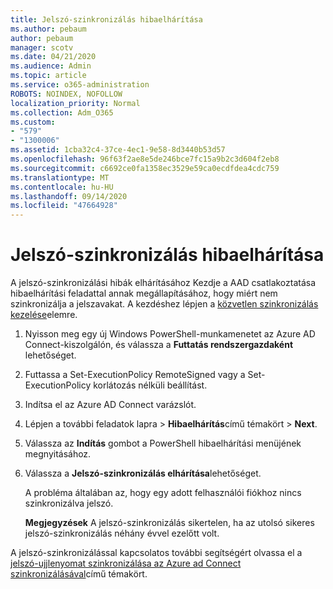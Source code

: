 ```yaml
---
title: Jelszó-szinkronizálás hibaelhárítása
ms.author: pebaum
author: pebaum
manager: scotv
ms.date: 04/21/2020
ms.audience: Admin
ms.topic: article
ms.service: o365-administration
ROBOTS: NOINDEX, NOFOLLOW
localization_priority: Normal
ms.collection: Adm_O365
ms.custom:
- "579"
- "1300006"
ms.assetid: 1cba32c4-37ce-4ec1-9e58-8d3440b53d57
ms.openlocfilehash: 96f63f2ae8e5de246bce7fc15a9b2c3d604f2eb8
ms.sourcegitcommit: c6692ce0fa1358ec3529e59ca0ecdfdea4cdc759
ms.translationtype: MT
ms.contentlocale: hu-HU
ms.lasthandoff: 09/14/2020
ms.locfileid: "47664928"
---
```

# <a name="troubleshoot-password-synchronization"></a>Jelszó-szinkronizálás hibaelhárítása

A jelszó-szinkronizálási hibák elhárításához Kezdje a AAD csatlakoztatása hibaelhárítási feladattal annak megállapításához, hogy miért nem szinkronizálja a jelszavakat. A kezdéshez lépjen a [közvetlen szinkronizálás kezelése](https://admin.microsoft.com/AdminPortal/Home#/dirsyncmanagement)elemre.  

1. Nyisson meg egy új Windows PowerShell-munkamenetet az Azure AD Connect-kiszolgálón, és válassza a **Futtatás rendszergazdaként** lehetőséget.

2. Futtassa a Set-ExecutionPolicy RemoteSigned vagy a Set-ExecutionPolicy korlátozás nélküli beállítást.

3. Indítsa el az Azure AD Connect varázslót.

4. Lépjen a további feladatok lapra > **Hibaelhárítás**című témakört  >  **Next**.

5. Válassza az **Indítás** gombot a PowerShell hibaelhárítási menüjének megnyitásához.

6. Válassza a **Jelszó-szinkronizálás elhárítása**lehetőséget.

    A probléma általában az, hogy egy adott felhasználói fiókhoz nincs szinkronizálva jelszó.

    **Megjegyzések** A jelszó-szinkronizálás sikertelen, ha az utolsó sikeres jelszó-szinkronizálás néhány évvel ezelőtt volt.

A jelszó-szinkronizálással kapcsolatos további segítségért olvassa el a [jelszó-ujjlenyomat szinkronizálása az Azure ad Connect szinkronizálásával](https://docs.microsoft.com/azure/active-directory/hybrid/tshoot-connect-password-hash-synchronization)című témakört.